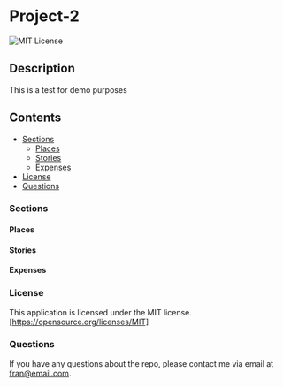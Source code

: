 # Project-2
![MIT License](https://img.shields.io/badge/license-MIT-blue)

## Description
  This is a test for demo purposes

## Contents

* [Sections](#Sections)
    * [Places](#Places)
    * [Stories](#Stories)
    * [Expenses](#Expenses)
* [License](#license)
* [Questions](#questions)

### Sections

#### Places
#### Stories
#### Expenses


### License
  This application is licensed under the MIT license.
  [https://opensource.org/licenses/MIT]
### Questions
  If you have any questions about the repo, please contact me via email at fran@email.com. 